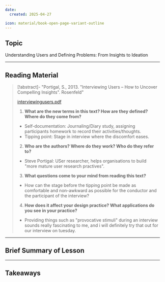 ```yaml
---
date:
  created: 2025-04-27

icon: material/book-open-page-variant-outline
---
```

## Topic

Understanding Users and Defining Problems: From Insights to Ideation

---
## Reading Material

> [!abstract]- "Portigal, S., 2013. "Interviewing Users – How to Uncover Compelling Insights". Rosenfeld"
>
> [interviewingusers.pdf](texts/week7/interviewingusers.pdf)
>
> 1) **What are the new terms in this text? How are they defined? Where do they come from?**
>
>- Self-documentation: Journaling/Diary study, assigning participants homework to record their activities/thoughts.
>- Tipping point: Stage in interview where the discomfort eases.
>
> 2) **Who are the authors? Where do they work? Who do they refer to?**
>
>- Steve Portigal: USer researcher, helps organisations to build "more mature user research practives".
>
> 3) **What questions come to your mind from reading this text?**
>
>- How can the stage before the tipping point be made as comfortable and non-awkward as possible for the conductor and the participant of the interview?
>
> 4) **How does it affect your design practice? What applications do you see in your practice?**
>
>- Providing things such as "provocative stimuli" during an interview sounds really fascinating to me, and i will definitely try that out for our interview on tuesday.


---

## Brief Summary of Lesson

---

## Takeaways

